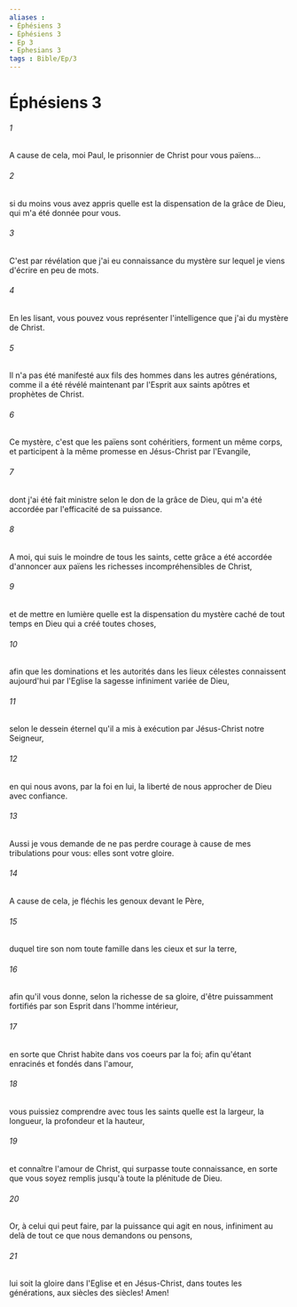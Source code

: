 ```yaml
---
aliases : 
- Éphésiens 3
- Éphésiens 3
- Ep 3
- Ephesians 3
tags : Bible/Ep/3
---
```


# Éphésiens 3

###### 1
A cause de cela, moi Paul, le prisonnier de Christ pour vous païens...
###### 2
si du moins vous avez appris quelle est la dispensation de la grâce de Dieu, qui m'a été donnée pour vous.
###### 3
C'est par révélation que j'ai eu connaissance du mystère sur lequel je viens d'écrire en peu de mots.
###### 4
En les lisant, vous pouvez vous représenter l'intelligence que j'ai du mystère de Christ.
###### 5
Il n'a pas été manifesté aux fils des hommes dans les autres générations, comme il a été révélé maintenant par l'Esprit aux saints apôtres et prophètes de Christ.
###### 6
Ce mystère, c'est que les païens sont cohéritiers, forment un même corps, et participent à la même promesse en Jésus-Christ par l'Evangile,
###### 7
dont j'ai été fait ministre selon le don de la grâce de Dieu, qui m'a été accordée par l'efficacité de sa puissance.
###### 8
A moi, qui suis le moindre de tous les saints, cette grâce a été accordée d'annoncer aux païens les richesses incompréhensibles de Christ,
###### 9
et de mettre en lumière quelle est la dispensation du mystère caché de tout temps en Dieu qui a créé toutes choses,
###### 10
afin que les dominations et les autorités dans les lieux célestes connaissent aujourd'hui par l'Eglise la sagesse infiniment variée de Dieu,
###### 11
selon le dessein éternel qu'il a mis à exécution par Jésus-Christ notre Seigneur,
###### 12
en qui nous avons, par la foi en lui, la liberté de nous approcher de Dieu avec confiance.
###### 13
Aussi je vous demande de ne pas perdre courage à cause de mes tribulations pour vous: elles sont votre gloire.
###### 14
A cause de cela, je fléchis les genoux devant le Père,
###### 15
duquel tire son nom toute famille dans les cieux et sur la terre,
###### 16
afin qu'il vous donne, selon la richesse de sa gloire, d'être puissamment fortifiés par son Esprit dans l'homme intérieur,
###### 17
en sorte que Christ habite dans vos coeurs par la foi; afin qu'étant enracinés et fondés dans l'amour,
###### 18
vous puissiez comprendre avec tous les saints quelle est la largeur, la longueur, la profondeur et la hauteur,
###### 19
et connaître l'amour de Christ, qui surpasse toute connaissance, en sorte que vous soyez remplis jusqu'à toute la plénitude de Dieu.
###### 20
Or, à celui qui peut faire, par la puissance qui agit en nous, infiniment au delà de tout ce que nous demandons ou pensons,
###### 21
lui soit la gloire dans l'Eglise et en Jésus-Christ, dans toutes les générations, aux siècles des siècles! Amen!
